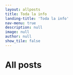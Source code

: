 ```yaml
---
layout: allposts
title: Toda la info
landing-title: 'Toda la info'
nav-menu: true
description: null
image: null
author: null
show_tile: false
---
```


<h1>All posts</h1>
